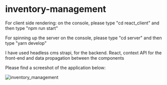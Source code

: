 # inventory-management

For client side rendering: 
on the console, please type "cd react_client" and then type "npm run start"

For spinning up the server 
on the console, please type "cd server" and then type "yarn develop" 


I have used headless cms strapi, for the backend. 
React, context API for the front-end and data propagation between the components


Please find a screeshot of the application below: 

![inventory_management](https://user-images.githubusercontent.com/46704495/169737412-897ce51b-8a63-4caf-9bcc-d7b01badb890.jpg)
